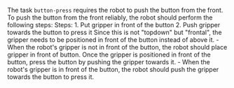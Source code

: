 The task `button-press` requires the robot to push the button from the front.
To push the button from the front reliably, the robot should perform the following steps:
    Steps:  1. Put gripper in front of the button  2. Push gripper towards the button to press it
    Since this is not "topdown" but "frontal", the gripper needs to be positioned in front of the button instead of above it.
    - When the robot's gripper is not in front of the button, the robot should place gripper in front of button.
    Once the gripper is positioned in front of the button, press the button by pushing the gripper towards it.
    - When the robot's gripper is in front of the button, the robot should push the gripper towards the button to press it.